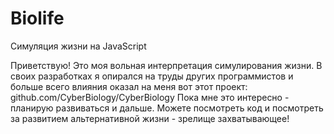 # Biolife
Симуляция жизни на JavaScript

Приветствую!
Это моя вольная интерпретация симулирования жизни. В своих разработках я опирался на труды других программистов и больше всего влияния оказал на меня вот этот проект:
github.com/CyberBiology/CyberBiology
Пока мне это интересно - планирую развиваться и дальше. Можете посмотреть код и посмотреть за развитием альтернативной жизни - зрелище захватывающее!
